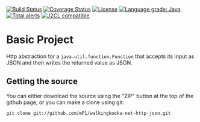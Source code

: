 [![Build Status](https://travis-ci.com/mP1/walkingkooka-net-http-json.svg?branch=master)](https://travis-ci.com/mP1/walkingkooka-net-http-json.svg?branch=master)
[![Coverage Status](https://coveralls.io/repos/github/mP1/walkingkooka-net-http-json/badge.svg?branch=master)](https://coveralls.io/github/mP1/walkingkooka-net-http-json?branch=master)
[![License](https://img.shields.io/badge/License-Apache%202.0-blue.svg)](https://opensource.org/licenses/Apache-2.0)
[![Language grade: Java](https://img.shields.io/lgtm/grade/java/g/mP1/walkingkooka-net-http-json.svg?logo=lgtm&logoWidth=18)](https://lgtm.com/projects/g/mP1/walkingkooka-net-http-json/context:java)
[![Total alerts](https://img.shields.io/lgtm/alerts/g/mP1/walkingkooka-net-http-json.svg?logo=lgtm&logoWidth=18)](https://lgtm.com/projects/g/mP1/walkingkooka-net-http-json/alerts/)
[![J2CL compatible](https://img.shields.io/badge/J2CL-compatible-brightgreen.svg)](https://github.com/mP1/j2cl-central)



# Basic Project

Http abstraction for a `java.util.function.Function` that accepts its input as JSON and then writes the returned value as JSON.



## Getting the source

You can either download the source using the "ZIP" button at the top
of the github page, or you can make a clone using git:

```
git clone git://github.com/mP1/walkingkooka-net-http-json.git
```

